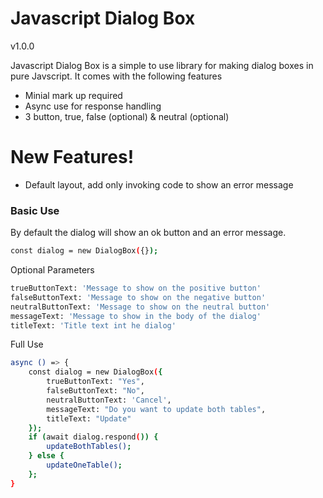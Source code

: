 # Javascript Dialog Box
v1.0.0

Javascript Dialog Box is a simple to use library for making dialog boxes in pure Javscript. It comes with the following features

  - Minial mark up required
  - Async use for response handling
  - 3 button, true, false (optional) & neutral (optional)

# New Features!

  - Default layout, add only invoking code to show an error message


### Basic Use

By default the dialog will show an ok button and an error message.

```sh
const dialog = new DialogBox({});
```

Optional Parameters

```sh
trueButtonText: 'Message to show on the positive button'
falseButtonText: 'Message to show on the negative button'
neutralButtonText: 'Message to show on the neutral button'
messageText: 'Message to show in the body of the dialog'
titleText: 'Title text int he dialog'
```

Full Use

```sh
async () => {
    const dialog = new DialogBox({
    	trueButtonText: "Yes",
    	falseButtonText: "No",
    	neutralButtonText: 'Cancel',
    	messageText: "Do you want to update both tables",
    	titleText: "Update"
    });
    if (await dialog.respond()) {
    	updateBothTables();
    } else {
        updateOneTable();
    };
}
```
